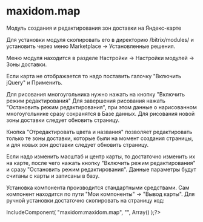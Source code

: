 # maxidom.map
Модуль создания и редактирования зон доставки на Яндекс-карте

Для установки модуля скопировать его в директорию /bitrix/modules/ и установить через меню Marketplace -> Установленные решения.

Меню модуля находится в разделе Настройки -> Настройки модулей -> Зоны доставки.

Если карта не отображается то надо поставить галочку "Включить jQuery" и Применить.

Для рисования многоугольника нужно нажать на кнопку "Включить режим редактирования"
Для завершения рисования нажать "Остановить режим редактирования", при этом данные о нарисованном многоугольнике сразу сохранятся в Базе данных.
Для рисования новой зоны доставки следует обновить страницу.

Кнопка "Отредактировать цвета и названия" позволяет редактировать только те зоны доставки, которые были на момент создания страницы, и для новых зон доставки следует обновить страницу.

Если надо изменить масштаб и центр карты, то достаточно изменить их на карте, после чего нажать кнопку "Включить режим редактирования" и сразу "Остановить режим редактирования". Данные параметры будут считаны с карты и записаны в базу.

Установка компонента производится стандартными средствами. Сам компонент находится по пути "Мои компоненты" -> "Вывод карты".
Для ручной установки достаточно скопировать на страницу код:

<?$APPLICATION->IncludeComponent(
	"maxidom:maxidom.map",
	"",
Array()
);?>
